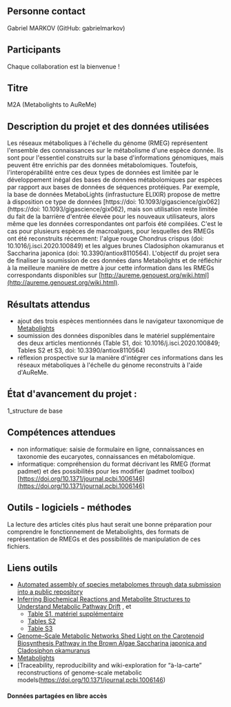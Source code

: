 ## Personne contact
Gabriel MARKOV (GitHub: gabrielmarkov)

## Participants
Chaque collaboration est la bienvenue !

## Titre
M2A (Metabolights to AuReMe)

## Description du projet et des données utilisées
Les réseaux métaboliques à l'échelle du génome (RMEG) représentent l'ensemble des connaissances sur le métabolisme d'une espèce donnée. Ils sont pour l'essentiel construits sur la base d'informations génomiques, mais peuvent être enrichis par des données métabolomiques. Toutefois, l'interopérabilité entre ces deux types de données est limitée par le développement inégal des bases de données métabolomiques par espèces par rapport aux bases de données de séquences protéiques. Par exemple, la base de données MetaboLights (infrastucture ELIXIR) propose de mettre à disposition ce type de données [https://doi: 10.1093/gigascience/gix062](https://doi: 10.1093/gigascience/gix062), mais son utilisation reste limitée du fait de la barrière d'entrée élevée pour les nouveaux utilisateurs, alors même que les données correspondantes ont parfois été compilées. C'est le cas pour plusieurs espèces de macroalgues, pour lesquelles des RMEGs ont été reconstruits récemment: l'algue rouge Chondrus crispus (doi: 10.1016/j.isci.2020.100849) et les algues brunes Cladosiphon okamuranus et Saccharina japonica (doi: 10.3390/antiox8110564).
L'objectif du projet sera de finaliser la soumission de ces données dans Metabolights et de réfléchir à la meilleure manière de mettre à jour cette information dans les RMEGs correspondants disponibles sur [http://aureme.genouest.org/wiki.html](http://aureme.genouest.org/wiki.html).

## Résultats attendus
- ajout des trois espèces mentionnées dans le navigateur taxonomique de [Metabolights](https://www.ebi.ac.uk/metabolights/species) 
- soumission des données disponibles dans le matériel supplémentaire des deux articles mentionnés (Table S1, doi: 10.1016/j.isci.2020.100849; Tables S2 et S3, doi: 10.3390/antiox8110564)
- réflexion prospective sur la manière d'intégrer ces informations dans les réseaux métaboliques à l'échelle du génome reconstruits à l'aide d'AuReMe.

## État d'avancement du projet :
1_structure de base

## Compétences attendues
- non informatique: saisie de formulaire en ligne, connaissances en taxonomie des eucaryotes, connaissances en métabolomique.
- informatique: compréhension du format décrivant les RMEG (format padmet) et des possibilités pour les modifier (padmet toolbox) [https://doi.org/10.1371/journal.pcbi.1006146](https://doi.org/10.1371/journal.pcbi.1006146)

## Outils - logiciels - méthodes
La lecture des articles cités plus haut serait une bonne préparation pour comprendre le fonctionnement de Metabolights, des formats de représentation de RMEGs et des possibilités de manipulation de ces fichiers. 


## Liens outils
- [Automated assembly of species metabolomes through data submission into a public repository](https://academic.oup.com/gigascience/article/6/8/gix062/3979349) 
- [Inferring Biochemical Reactions and Metabolite Structures to Understand Metabolic Pathway Drift](https://pubmed.ncbi.nlm.nih.gov/32058961/) , et
  - [Table S1, matériel supplémentaire](https://www.sciencedirect.com/science/article/pii/S2589004220300328#tbl1)
  - [Tables S2](https://www.sciencedirect.com/science/article/pii/S2589004220300328#tbl2)
  - [Table S3](https://www.sciencedirect.com/science/article/pii/S2589004220300328#tbl3)
- [Genome–Scale Metabolic Networks Shed Light on the Carotenoid Biosynthesis Pathway in the Brown Algae Saccharina japonica and Cladosiphon okamuranus](https://www.mdpi.com/2076-3921/8/11/564)
- [Metabolights](https://www.ebi.ac.uk/metabolights/species)
- [Traceability, reproducibility and wiki-exploration for “à-la-carte” reconstructions of genome-scale metabolic models(https://doi.org/10.1371/journal.pcbi.1006146)


#### Données partagées en libre accès
